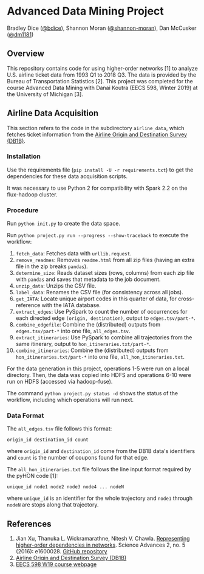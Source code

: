 # Advanced Data Mining Project
Bradley Dice ([@bdice](https://github.com/bdice/)),
Shannon Moran ([@shannon-moran](https://github.com/shannon-moran/)),
Dan McCusker ([@dm1181](https://github.com/dm1181/))

## Overview

This repository contains code for using higher-order networks [1] to analyze U.S. airline ticket data from 1993 Q1 to 2018 Q3.
The data is provided by the Bureau of Transportation Statistics [2].
This project was completed for the course Advanced Data Mining with Danai Koutra (EECS 598, Winter 2019) at the University of Michigan [3].

## Airline Data Acquisition

This section refers to the code in the subdirectory `airline_data`, which fetches ticket information from the [Airline Origin and Destination Survey (DB1B)](https://www.transtats.bts.gov/Tables.asp?DB_ID=125).

### Installation

Use the requirements file (`pip install -U -r requirements.txt`) to get the dependencies for these data acquisition scripts.

It was necessary to use Python 2 for compatibility with Spark 2.2 on the flux-hadoop cluster.

### Procedure

Run `python init.py` to create the data space.

Run `python project.py run --progress --show-traceback` to execute the workflow:

1. `fetch_data`: Fetches data with `urllib.request`.
2. `remove_readmes`: Removes `readme.html` from all zip files (having an extra file in the zip breaks `pandas`).
3. `determine_size`: Reads dataset sizes (rows, columns) from each zip file with `pandas` and saves that metadata to the job document.
4. `unzip_data`: Unzips the CSV file.
5. `label_data`: Renames the CSV file (for consistency across all jobs).
6. `get_IATA`: Locate unique airport codes in this quarter of data, for cross-reference with the IATA database.
7. `extract_edges`: Use PySpark to count the number of occurrences for each directed edge `(origin, destination)`, output to `edges.tsv/part-*`.
8. `combine_edgefile`: Combine the (distributed) outputs from `edges.tsv/part-*` into one file, `all_edges.tsv`.
9. `extract_itineraries`: Use PySpark to combine all trajectories from the same itinerary, output to `hon_itineraries.txt/part-*`.
10. `combine_itineraries`: Combine the (distributed) outputs from `hon_itineraries.txt/part-*` into one file, `all_hon_itineraries.txt`.

For the data generation in this project, operations 1-5 were run on a local directory.
Then, the data was copied into HDFS and operations 6-10 were run on HDFS (accessed via hadoop-fuse).

The command `python project.py status -d` shows the status of the workflow, including which operations will run next.

### Data Format

The `all_edges.tsv` file follows this format:

```
origin_id destination_id count
```

where `origin_id` and `destination_id` come from the DB1B data's identifiers and `count` is the number of coupons found for that edge.

The `all_hon_itineraries.txt` file follows the line input format required by the pyHON code [1]:

```
unique_id node1 node2 node3 node4 ... nodeN
```

where `unique_id` is an identifier for the whole trajectory and `node1` through `nodeN` are stops along that trajectory.

## References

1. Jian Xu, Thanuka L. Wickramarathne, Nitesh V. Chawla. [Representing higher-order dependencies in networks](http://advances.sciencemag.org/content/advances/2/5/e1600028.full.pdf). Science Advances 2, no. 5 (2016): e1600028. [GitHub repository](https://github.com/xyjprc/hon)
2. [Airline Origin and Destination Survey (DB1B)](https://www.transtats.bts.gov/DatabaseInfo.asp?DB_ID=125)
3. [EECS 598 W19 course webpage](http://web.eecs.umich.edu/~dkoutra/courses/W19_598/)
